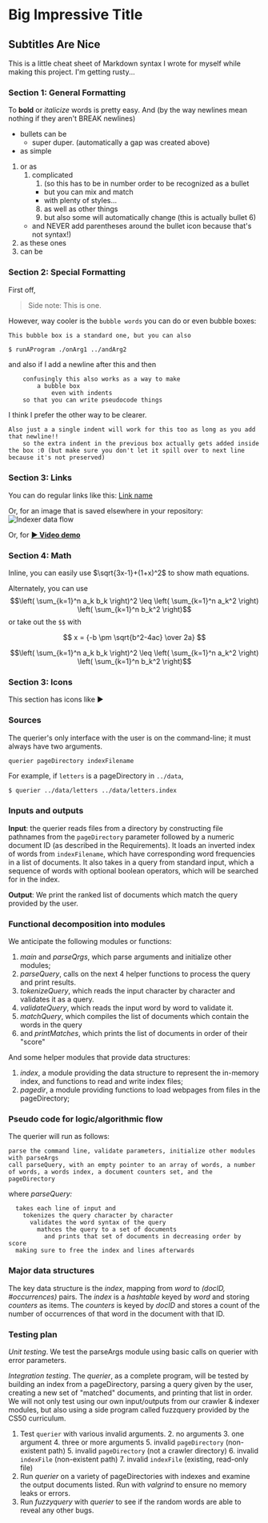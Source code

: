 # Big Impressive Title
## Subtitles Are Nice

This is a little cheat sheet of Markdown syntax I wrote for myself while making this project. I'm getting rusty...

### Section 1: General Formatting
To **bold** or *italicize* words is pretty easy.
And (by the way newlines mean nothing if they aren't BREAK newlines)
* bullets can be
    * super duper. (automatically a gap was created above)
* as simple

1. or as
    1. complicated
        1. (so this has to be in number order to be recognized as a bullet
        * but you can mix and match
        - with plenty of styles...
        8. as well as other things
        6. but also some will automatically change (this is actually bullet 6)
    - and NEVER add parentheses around the bullet icon because that's not syntax!)
2. as these ones
3. can be

### Section 2: Special Formatting
First off, 

> Side note: This is one. 

However, way cooler is the `bubble words` you can do or even bubble boxes:
```
This bubble box is a standard one, but you can also
```
``` bash
$ runAProgram ./onArg1 ../andArg2
```
and also if I add a newline after this and then

        confusingly this also works as a way to make
            a bubble box
                even with indents
        so that you can write pseudocode things

I think I prefer the other way to be clearer.

    Also just a a single indent will work for this too as long as you add that newline!! 
        so the extra indent in the previous box actually gets added inside the box :0 (but make sure you don't let it spill over to next line because it's not preserved)

### Section 3: Links
You can do regular links like this:
[Link name](www.theLink.com)

Or, for an image that is saved elsewhere in your repository:
![Indexer data flow](media/indexer/data-model.png)

Or, for **[:arrow_forward: Video demo](https://dartmouth.hosted.panopto.com/Panopto/Pages/Viewer.aspx?id=a36d11ab-5263-4904-9520-ad16017c24fa)**

### Section 4: Math
Inline, you can easily use $\sqrt{3x-1}+(1+x)^2$ to show math equations.

Alternately, you can use
$$\left( \sum_{k=1}^n a_k b_k \right)^2 \leq \left( \sum_{k=1}^n a_k^2 \right) \left( \sum_{k=1}^n b_k^2 \right)$$
or take out the `$$` with

```math
    x = {-b \pm \sqrt{b^2-4ac} \over 2a} 
```
```math
\left( \sum_{k=1}^n a_k b_k \right)^2 \leq \left( \sum_{k=1}^n a_k^2 \right) \left( \sum_{k=1}^n b_k^2 \right)
```


### Section 3: Icons
This section has icons like
:arrow_forward:








### Sources

The querier's only interface with the user is on the command-line; it must always have two arguments.

```
querier pageDirectory indexFilename
```

For example, if `letters` is a pageDirectory in `../data`,

``` bash
$ querier ../data/letters ../data/letters.index
```


### Inputs and outputs

**Input**: the querier reads files from a directory by constructing file pathnames from the `pageDirectory` parameter followed by a numeric document ID (as described in the Requirements). It loads an inverted index of words from `indexFilename`, which have corresponding word frequencies in a list of documents. It also takes in a query from standard input, which a sequence of words with optional boolean operators, which will be searched for in the index.

**Output**: We print the ranked list of documents which match the query provided by the user. 

### Functional decomposition into modules

We anticipate the following modules or functions:

 1. *main* and *parseQrgs*, which parse arguments and initialize other modules;
 2. *parseQuery*, calls on the next 4 helper functions to process the query and print results.
 3. *tokenizeQuery*, which reads the input character by character and validates it as a query.
4. *validateQuery*, which reads the input word by word to validate it.
5. *matchQuery*, which compiles the list of documents which contain the words in the query
6. and *printMatches*, which prints the list of documents in order of their "score"

And some helper modules that provide data structures:

 1. *index*, a module providing the data structure to represent the in-memory index, and functions to read and write index files;
 2. *pagedir*, a module providing functions to load webpages from files in the pageDirectory;

### Pseudo code for logic/algorithmic flow

The querier will run as follows:

    parse the command line, validate parameters, initialize other modules with parseArgs
    call parseQuery, with an empty pointer to an array of words, a number of words, a words index, a document counters set, and the pageDirectory

where *parseQuery:*

      takes each line of input and
        tokenizes the query character by character
          validates the word syntax of the query
            mathces the query to a set of documents
              and prints that set of documents in decreasing order by score
      making sure to free the index and lines afterwards


### Major data structures

The key data structure is the *index*, mapping from *word* to *(docID, #occurrences)* pairs.
The *index* is a *hashtable* keyed by *word* and storing *counters* as items.
The *counters* is keyed by *docID* and stores a count of the number of occurrences of that word in the document with that ID. 

### Testing plan

*Unit testing*.  We test the parseArgs module using basic calls on querier with error parameters. 

*Integration testing*.  The *querier*, as a complete program, will be tested by building an index from a pageDirectory, parsing a query given by the user, creating a new set of "matched" documents, and printing that list in order. We will not only test using our own input/outputs from our crawler & indexer modules, but also using a side program called fuzzquery provided by the CS50 curriculum.

1. Test `querier` with various invalid arguments.
	2. no arguments
	3. one argument
	4. three or more arguments
	5. invalid `pageDirectory` (non-existent path)
	5. invalid `pageDirectory` (not a crawler directory)
	6. invalid `indexFile` (non-existent path)
	7. invalid `indexFile` (existing, read-only file)
2. Run *querier* on a variety of pageDirectories with indexes and examine the output documents listed. Run with *valgrind* to ensure no memory leaks or errors.
3. Run *fuzzyquery* with *querier* to see if the random words are able to reveal any other bugs. 
